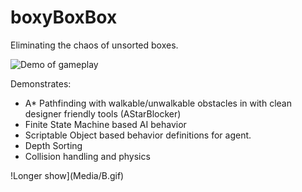 # boxyBoxBox
Eliminating the chaos of unsorted boxes.

![Demo of gameplay](Media/A.gif)

Demonstrates:
- A* Pathfinding with walkable/unwalkable obstacles in with clean designer friendly tools (AStarBlocker)
- Finite State Machine based AI behavior
- Scriptable Object based behavior definitions for agent.
- Depth Sorting
- Collision handling and physics

!Longer show](Media/B.gif)